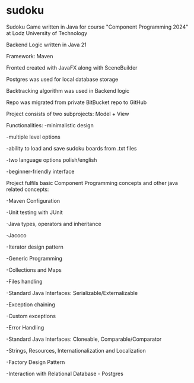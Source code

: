 # sudoku
Sudoku Game written in Java for course "Component Programming 2024" at Lodz University of Technology

Backend Logic written in Java 21

Framework: Maven

Fronted created with JavaFX along with SceneBuilder

Postgres was used for local database storage

Backtracking algorithm was used in Backend logic

Repo was migrated from private BitBucket repo to GitHub

Project consists of two subprojects: Model + View

Functionalities:
-minimalistic design

-multiple level options

-ability to load and save sudoku boards from .txt files

-two language options polish/english

-beginner-friendly interface 


  Project fulfils basic Component Programming concepts and other java related concepts:
  
  -Maven Configuration
  
  -Unit testing with JUnit
  
  -Java types, operators and inheritance
  
  -Jacoco
  
  -Iterator design pattern
  
  -Generic Programming
  
  -Collections and Maps
  
  -Files handling 
  
  -Standard Java Interfaces: Serializable/Externalizable
  
  -Exception chaining
  
  -Custom exceptions
  
  -Error Handling
  
  -Standard Java Interfaces: Cloneable, Comparable/Comparator
  
  -Strings, Resources, Internationalization and Localization
  
  -Factory Design Pattern
  
  -Interaction with Relational Database - Postgres
